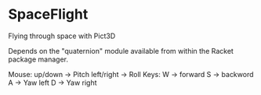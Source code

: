 # SpaceFlight
Flying through space with Pict3D

Depends on the "quaternion" module available from within the Racket package manager.

Mouse:
up/down -> Pitch
left/right -> Roll
Keys:
W -> forward
S -> backword
A -> Yaw left
D -> Yaw right
